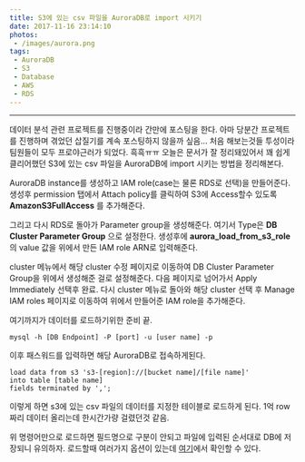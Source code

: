```yaml
---
title: S3에 있는 csv 파일을 AuroraDB로 import 시키기
date: 2017-11-16 23:14:10
photos:
 - /images/aurora.png
tags:
 - AuroraDB
 - S3
 - Database
 - AWS
 - RDS
---
```

------------------
데이터 분석 관련 프로젝트를 진행중이라 간만에 포스팅을 한다. 아마 당분간 프로젝트를 진행하며 겪었던 삽질기를 계속 포스팅하지 않을까 싶음... 처음 해보는것들 투성이라 팀원들이 모두 프로야근러가 되었다. 흑흑ㅠㅠ 오늘은 문서가 잘 정리돼있어서 꽤 쉽게 클리어했던 S3에 있는 csv 파일을 AuroraDB에 import 시키는 방법을 정리해본다.

AuroraDB instance를 생성하고 IAM role(case는 물론 RDS로 선택)을 만들어준다. 생성후 permission 탭에서 Attach policy를 클릭하여 S3에 Access할수 있도록 **AmazonS3FullAccess** 를 추가해준다.

그리고 다시 RDS로 돌아가 Parameter group을 생성해준다. 여기서 Type은  **DB Cluster Parameter Group** 으로 설정한다. 생성후에 **aurora_load_from_s3_role** 의 value 값을 위에서 만든 IAM role ARN로 입력해준다.

cluster 메뉴에서 해당 cluster 수정 페이지로 이동하여 DB Cluster Parameter Group을 위에서 생성해준 걸로 설정해준다. 다음 페이지로 넘어가서 Apply Immediately 선택후 완료. 다시 cluster 메뉴로 돌아와 해당 cluster 선택 후 Manage IAM roles 페이지로 이동하여 위에서 만들어준 IAM role을 추가해준다.

여기까지가 데이터를 로드하기위한 준비 끝.

```linux
mysql -h [DB Endpoint] -P [port] -u [user name] -p
```
이후 패스워드를 입력하면 해당 AuroraDB로 접속하게된다.

```mysql
load data from s3 's3-[region]://[bucket name]/[file name]'
into table [table name]
fields terminated by ',';
```

이렇게 하면 s3에 있는 csv 파일의 데이터를 지정한 테이블로 로드하게 된다. 1억 row 짜리 데이터 올리는데 한시간가량 걸렸던것 같음.

위 명령어만으로 로드하면 필드명으로 구분이 안되고 파일에 입력된 순서대로 DB에 저장되니 유의하자. 로드할때 여러가지 옵션이 있는데 [여기](http://docs.aws.amazon.com/ko_kr/AmazonRDS/latest/UserGuide/Aurora.LoadFromS3.html)에서 확인할 수 있다.

